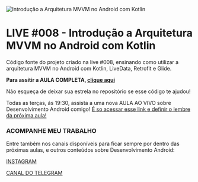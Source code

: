 ![Introdução a Arquitetura MVVM no Android com Kotlin](https://i3.ytimg.com/vi/Gf5VEBQQzrk/maxresdefault.jpg "Introdução a Arquitetura MVVM no Android com Kotlin")

# LIVE #008 - Introdução a Arquitetura MVVM no Android com Kotlin

Código fonte do projeto criado na live #008, ensinando como utilizar a arquitetura MVVM no Android com Kotlin, LiveData, Retrofit e Glide.

**Para assitir a AULA COMPLETA, [clique aqui](https://youtu.be/Gf5VEBQQzrk)**

Não esqueça de deixar sua estrela no repositório se esse código te ajudou!

Todas as terças, ás 19:30, assista a uma nova AULA AO VIVO sobre Desenvolvimento Android comigo! [É so acessar esse link e definir o lembre da próxima aula!](http://ocanha.com/bio)

### ACOMPANHE MEU TRABALHO

Entre também nos canais disponíveis para ficar sempre por dentro das próximas aulas, e outros conteúdos sobre Desenvolvimento Android:

[INSTAGRAM](https://www.instagram.com/kaiqueocanha/)

[CANAL DO TELEGRAM](https://t.me/semanadomobile)
